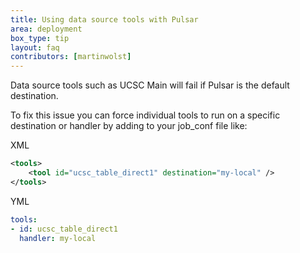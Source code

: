 ```yaml
---
title: Using data source tools with Pulsar
area: deployment
box_type: tip
layout: faq
contributors: [martinwolst]
---
```


Data source tools such as UCSC Main will fail if Pulsar is the default destination.

To fix this issue you can force individual tools to run on a specific destination or handler by adding to your job_conf file like:

XML
```xml
<tools>
    <tool id="ucsc_table_direct1" destination="my-local" />
</tools>
```
YML
```yml
tools:
- id: ucsc_table_direct1
  handler: my-local
```